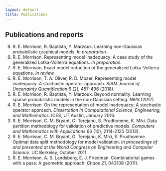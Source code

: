 ```yaml
---
layout: default
title: Publications
---
```

## Publications and reports
<ol reversed>
<li> R. E. Morrison, R. Baptista, Y. Marzouk. Learning non-Gaussian probabilistic graphical models. <i>In preparation.</i></li>
<li> R. E. Morrison. Representing model inadequacy: A case study of the generalized Lotka-Volterra equations. <i>In preparation.</i></li>
<li> R. E. Morrison. Exact model reduction of the generalized Lotka-Volterra equations. <i>In review.</i></li>
<li> R. E. Morrison, T. A. Oliver, R. D. Moser. Representing model inadequacy:
A stochastic operator approach. <i>SIAM Journal of Uncertainty Quantification</i> 6
(2), 457-496 (2018).</li> <!-- Arxiv: *arxiv.org/abs/1604.01651v3* -->
<li> R. E. Morrison, R. Baptista, Y. Marzouk. Beyond normality: Learning sparse
probabilistic models in the non-Gaussian setting. <i>NIPS</i> (2017).</li>
<li> R. E. Morrison. On the representation of model inadequacy: A stochastic operator approach. <i>Dissertation in Computational Science, Engineering, and
    Mathematics.</i> ICES, UT Austin, January 2016.</li>
<li> R. E. Morrison, C. M. Bryant, G. Terejanu, S. Prudhomme, K. Miki. Data
partition methodology for validation of predictive models. <i>Computers and
Mathematics with Applications</i> 66 (10), 2114-2125 (2013).</li>
<li> R. E. Morrison, C. M. Bryant, G. Terejanu, K. Miki, S. Prudhomme.
Optimal data split methodology for model validation. <i>In proceedings of and
presented at the World Congress on Engineering and Computer Science.</i> UC
Berkeley, October 2011.</li>
<li> R. E. Morrison, A. S. Landsberg, E. J. Friedman. Combinatorial games with
a pass: A geometric approach. <i>Chaos</i>  21, 043108 (2011).</li>
</ol>
